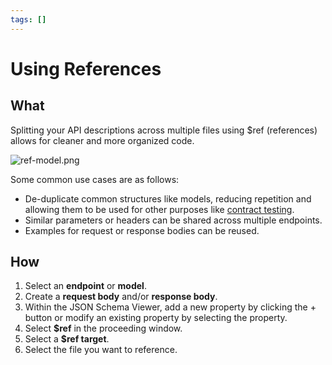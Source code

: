 ```yaml
---
tags: []
---
```


# Using References

## What

Splitting your API descriptions across multiple files using $ref (references) allows for cleaner and more organized code. 

![ref-model.png](https://stoplight.io/api/v1/projects/cHJqOjI/images/gIUDTdG7DNY)

Some common use cases are as follows:

- De-duplicate common structures like models, reducing repetition and allowing them to be used for other purposes like [contract testing](https://apisyouwonthate.com/blog/writing-documentation-via-contract-testing).
- Similar parameters or headers can be shared across multiple endpoints.
- Examples for request or response bodies can be reused.

## How

1. Select an **endpoint** or **model**.
2. Create a **request body** and/or **response body**.
3. Within the JSON Schema Viewer, add a new property by clicking the + button or modify an existing property by selecting the property.
4. Select **\$ref** in the proceeding window.
5. Select a **\$ref target**.
6. Select the file you want to reference.
